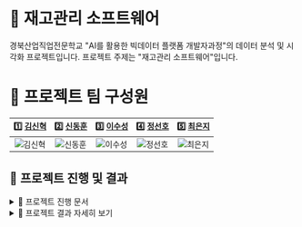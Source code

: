 # 📌 재고관리 소프트웨어

경북산업직업전문학교 "AI를 활용한 빅데이터 플랫폼 개발자과정"의 데이터 분석 및 시각화 프로젝트입니다. 프로젝트 주제는 "재고관리 소프트웨어"입니다.

# 🎺 프로젝트 팀 구성원

|                                      1️⃣ [김신혁](https://github.com/909ma)                                      |                                    2️⃣ [신동훈](https://github.com/Holorifle)                                     |                                     3️⃣ [이수성](https://github.com/goal6722)                                     |                                      4️⃣ [정선호](https://github.com/QQSUNH)                                      |                                    5️⃣ [최은지](https://github.com/EunjiCh0i)                                     |
| :-------------------------------------------------------------------------------------------------------------: | :--------------------------------------------------------------------------------------------------------------: | :--------------------------------------------------------------------------------------------------------------: | :--------------------------------------------------------------------------------------------------------------: | :--------------------------------------------------------------------------------------------------------------: |
| <img src="https://avatars.githubusercontent.com/u/90695479" width="70px" height="" title="" alt="김신혁"></img> | <img src="https://avatars.githubusercontent.com/u/126536957" width="70px" height="" title="" alt="신동훈"></img> | <img src="https://avatars.githubusercontent.com/u/126537110" width="70px" height="" title="" alt="이수성"></img> | <img src="https://avatars.githubusercontent.com/u/126537093" width="70px" height="" title="" alt="정선호"></img> | <img src="https://avatars.githubusercontent.com/u/125620422" width="70px" height="" title="" alt="최은지"></img> |

## 📑 프로젝트 진행 및 결과

<details>
    <summary>📁 프로젝트 진행 문서</summary>
   
## 요구사항 정의서
<img src="./기타/요구사항 정의서/요구사항 정의서.JPG" width="100%" height="" title="" alt="요구사항 정의서"></img>

## 테이블 정의서

<img src="./기타/테이블 정의서/테이블 정의서.jpg" width="100%" height="" title="" alt="테이블정의서"></img>

---

</details>

<details>
    <summary>📁 프로젝트 결과 자세히 보기</summary>

## 입고 및 출고  

<img src="./제출 파일 관리/결과 화면/gif/1~3 통합.gif" width="100%" height="" title="" alt="Inventory"></img> <br>
입고 및 출고 화면입니다.
<br><br>

## 통계

<img src="./제출 파일 관리/결과 화면/gif/4.gif" width="100%" height="" title="" alt="chart"></img> <br>
통계 화면입니다.  
<br><br>

## 최저가 검색

<img src="./제출 파일 관리/결과 화면/gif/5.gif" width="100%" height="" title="" alt="api"></img> <br>
네이버 API를 활용한 최저가 검색입니다.  
<br><br>

## 재고 라벨링

<img src="./제출 파일 관리/결과 화면/gif/6.gif" width="100%" height="" title="" alt="QRCode"></img> <br>
QR코드를 생성하고 DB에 저장하는 화면입니다.
<br><br>

<img src="./제출 파일 관리/결과 화면/gif/7.gif" width="100%" height="" title="" alt="QRCode"></img> <br>
QR코드를 읽어와 정보를 보여줍니다.
<br><br>

## 상품 검색

<img src="./제출 파일 관리/결과 화면/gif/8.gif" width="100%" height="" title="" alt="Search"></img> <br>
Inventory 테이블의 재고 목록에서 키워드로 검색합니다.
<br><br>

## 구매

<img src="./제출 파일 관리/결과 화면/gif/9.gif" width="100%" height="" title="" alt="Purchase"></img> <br>
구매하고 로그를 남기는 화면입니다.  
<br><br>


</details>
